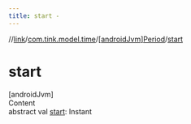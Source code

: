 ```yaml
---
title: start -
---
```

//[link](../../index.md)/[com.tink.model.time](../index.md)/[[androidJvm]Period](index.md)/[start](start.md)



# start  
[androidJvm]  
Content  
abstract val [start](start.md): Instant  



